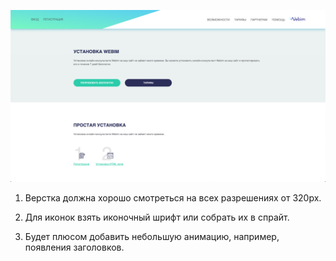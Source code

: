 
<a href="https://search-omdb.herokuapp.com/"><img src="https://raw.githubusercontent.com/ojenya/test-emphasoft/master/preview.png" title="Webim" alt="Webim"></a>

1) Верстка должна хорошо смотреться на всех разрешениях от 320px.

2) Для иконок взять иконочный шрифт или собрать их в спрайт.

3) Будет плюсом добавить небольшую анимацию, например, появления заголовков.


